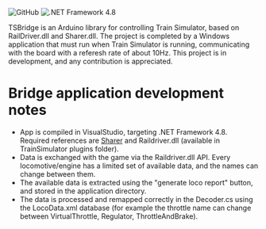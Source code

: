 ![GitHub](https://img.shields.io/github/license/rufus31415/sharer) ![.NET Framework 4.8](https://img.shields.io/badge/.NET_Framework-4.8-blueviolet)

TSBridge is an Arduino library for controlling Train Simulator, based on RailDriver.dll and Sharer.dll. The project is completed by a Windows application that must run when Train Simulator is running, communicating with the board with a referesh rate of about 10Hz.
This project is in development, and any contribution is appreciated.

# Bridge application development notes
* App is compiled in VisualStudio, targeting .NET Framework 4.8. Required references are [Sharer](https://github.com/Rufus31415/Sharer) and Raildriver.dll (available in TrainSimulator plugins folder).
* Data is exchanged with the game via the Raildriver.dll API. Every locomotive/engine has a limited set of available data, and the names can change between them.
* The available data is extracted using the "generate loco report" button, and stored in the application directory.
* The data is processed and remapped correctly in the Decoder.cs using the LocoData.xml database (for example the throttle name can change between VirtualThrottle, Regulator, ThrottleAndBrake).
